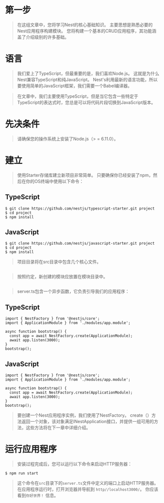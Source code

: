# 第一步

> 在这组文章中，您将学习Nest的核心基础知识。 主要思想是熟悉必要的Nest应用程序构建模块。 您将构建一个基本的CRUD应用程序，其功能涵盖了介绍级别的许多基础。

# 语言

> 我们爱上了TypeScript，但最重要的是，我们喜欢Node.js。 这就是为什么Nest兼容TypeScript和纯JavaScript。 Nest's利用最新的语言功能，所以要使用简单的JavaScript框架，我们需要一个Babel编译器。

> 在文章中，我们主要使用TypeScript，但是当它包含一些特定于TypeScript的表达式时，您总是可以将代码片段切换到JavaScript版本。

# 先决条件

> 请确保您的操作系统上安装了Node.js（> = 6.11.0）。

# 建立

> 使用Starter存储库建立新项目非常简单。 只要确保你已经安装了npm，然后在你的OS终端中使用以下命令：

## TypeScript

```
$ git clone https://github.com/nestjs/typescript-starter.git project
$ cd project
$ npm install
```

## JavaScript

```
$ git clone https://github.com/nestjs/javascript-starter.git project
$ cd project
$ npm install
```

> 项目目录将在src目录中包含几个核心文件。

```
```

> 按照约定，新创建的模块应放置在模块目录中。

```
```

> server.ts包含一个异步函数，它负责引导我们的应用程序：

## TypeScript

```
import { NestFactory } from '@nestjs/core';
import { ApplicationModule } from './modules/app.module';

async function bootstrap() {
  const app = await NestFactory.create(ApplicationModule);
  await app.listen(3000);
}
bootstrap();
```

## JavaScript

```
import { NestFactory } from '@nestjs/core';
import { ApplicationModule } from './modules/app.module';

async function bootstrap() {
  const app = await NestFactory.create(ApplicationModule);
  await app.listen(3000);
}
bootstrap();
```

> 要创建一个Nest应用程序实例，我们使用了NestFactory。 create（）方法返回一个对象，该对象满足INestApplication接口，并提供一组可用的方法，这些方法将在下一章中详细介绍。

# 运行应用程序

> 安装过程完成后，您可以运行以下命令来启动HTTP服务器：

```
$ npm run start
```

> 这个命令在`src`目录下的`server.ts`文件中定义的端口上启动HTTP服务器。 在应用程序运行时，打开浏览器并导航到 `http//localhost3000/`。 你应该看到`你好世界！` 信息。